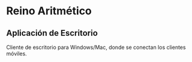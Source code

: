 # Reino Aritmético
## Aplicación de Escritorio

Cliente de escritorio para Windows/Mac, donde se conectan los clientes móviles.
